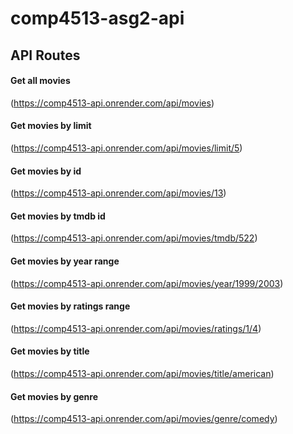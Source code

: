 # comp4513-asg2-api

## API Routes

#### Get all movies
(https://comp4513-api.onrender.com/api/movies)

#### Get movies by limit

(https://comp4513-api.onrender.com/api/movies/limit/5)

#### Get movies by id

(https://comp4513-api.onrender.com/api/movies/13)

#### Get movies by tmdb id

(https://comp4513-api.onrender.com/api/movies/tmdb/522)

#### Get movies by year range

(https://comp4513-api.onrender.com/api/movies/year/1999/2003)

#### Get movies by ratings range

(https://comp4513-api.onrender.com/api/movies/ratings/1/4)

#### Get movies by title

(https://comp4513-api.onrender.com/api/movies/title/american)

#### Get movies by genre

(https://comp4513-api.onrender.com/api/movies/genre/comedy)
